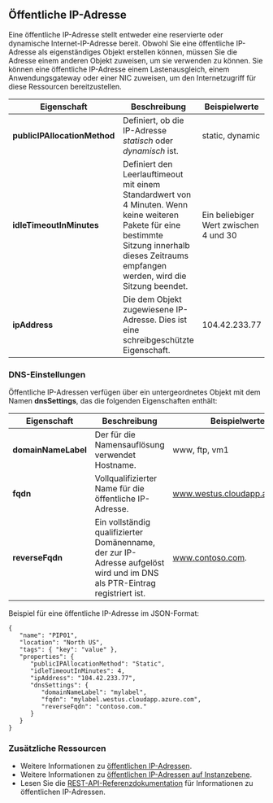 ## Öffentliche IP-Adresse
Eine öffentliche IP-Adresse stellt entweder eine reservierte oder dynamische Internet-IP-Adresse bereit. Obwohl Sie eine öffentliche IP-Adresse als eigenständiges Objekt erstellen können, müssen Sie die Adresse einem anderen Objekt zuweisen, um sie verwenden zu können. Sie können eine öffentliche IP-Adresse einem Lastenausgleich, einem Anwendungsgateway oder einer NIC zuweisen, um den Internetzugriff für diese Ressourcen bereitzustellen.

| Eigenschaft | Beschreibung | Beispielwerte |
| --- | --- | --- |
| **publicIPAllocationMethod** |Definiert, ob die IP-Adresse *statisch* oder *dynamisch* ist. |static, dynamic |
| **idleTimeoutInMinutes** |Definiert den Leerlauftimeout mit einem Standardwert von 4 Minuten. Wenn keine weiteren Pakete für eine bestimmte Sitzung innerhalb dieses Zeitraums empfangen werden, wird die Sitzung beendet. |Ein beliebiger Wert zwischen 4 und 30 |
| **ipAddress** |Die dem Objekt zugewiesene IP-Adresse. Dies ist eine schreibgeschützte Eigenschaft. |104\.42.233.77 |

### DNS-Einstellungen
Öffentliche IP-Adressen verfügen über ein untergeordnetes Objekt mit dem Namen **dnsSettings**, das die folgenden Eigenschaften enthält:

| Eigenschaft | Beschreibung | Beispielwerte |
| --- | --- | --- |
| **domainNameLabel** |Der für die Namensauflösung verwendet Hostname. |www, ftp, vm1 |
| **fqdn** |Vollqualifizierter Name für die öffentliche IP-Adresse. |www.westus.cloudapp.azure.com |
| **reverseFqdn** |Ein vollständig qualifizierter Domänenname, der zur IP-Adresse aufgelöst wird und im DNS als PTR-Eintrag registriert ist. |www.contoso.com. |

Beispiel für eine öffentliche IP-Adresse im JSON-Format:

    {
       "name": "PIP01",
       "location": "North US",
       "tags": { "key": "value" },
       "properties": {
          "publicIPAllocationMethod": "Static",
          "idleTimeoutInMinutes": 4,
          "ipAddress": "104.42.233.77",
          "dnsSettings": {
             "domainNameLabel": "mylabel",
             "fqdn": "mylabel.westus.cloudapp.azure.com",
             "reverseFqdn": "contoso.com."
          }
       }
    } 

### Zusätzliche Ressourcen
* Weitere Informationen zu [öffentlichen IP-Adressen](../articles/virtual-network/virtual-networks-reserved-public-ip.md).
* Weitere Informationen zu [öffentlichen IP-Adressen auf Instanzebene](../articles/virtual-network/virtual-networks-instance-level-public-ip.md).
* Lesen Sie die [REST-API-Referenzdokumentation](https://msdn.microsoft.com/library/azure/mt163638.aspx) für Informationen zu öffentlichen IP-Adressen.

<!---HONumber=AcomDC_0323_2016-->